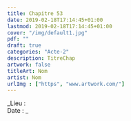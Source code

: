 ```yaml
---
title: Chapitre 53
date: 2019-02-18T17:14:45+01:00
lastmod: 2019-02-18T17:14:45+01:00
cover: "/img/default1.jpg"
pdf: ""
draft: true
categories: "Acte-2"
description: TitreChap
artwork: false
titleArt: Nom
artist: Nom
urlImg : ["https", "www.artwork.com/"]
---
```

_Lieu :   
Date : _